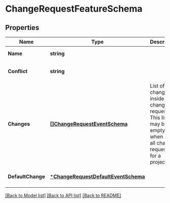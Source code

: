 # ChangeRequestFeatureSchema

## Properties
Name | Type | Description | Notes
------------ | ------------- | ------------- | -------------
**Name** | **string** |  | [default to null]
**Conflict** | **string** |  | [optional] [default to null]
**Changes** | [**[]ChangeRequestEventSchema**](changeRequestEventSchema.md) | List of changes inside change request. This list may be empty when listing all change requests for a project. | [default to null]
**DefaultChange** | [***ChangeRequestDefaultEventSchema**](changeRequestDefaultEventSchema.md) |  | [optional] [default to null]

[[Back to Model list]](../README.md#documentation-for-models) [[Back to API list]](../README.md#documentation-for-api-endpoints) [[Back to README]](../README.md)

